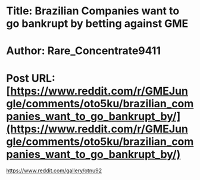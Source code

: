 # Title: Brazilian Companies want to go bankrupt by betting against GME
# Author: Rare_Concentrate9411
# Post URL: [https://www.reddit.com/r/GMEJungle/comments/oto5ku/brazilian_companies_want_to_go_bankrupt_by/](https://www.reddit.com/r/GMEJungle/comments/oto5ku/brazilian_companies_want_to_go_bankrupt_by/)


https://www.reddit.com/gallery/otnu92